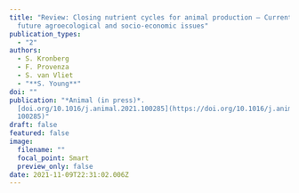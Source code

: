 ```yaml
---
title: "Review: Closing nutrient cycles for animal production – Current and
  future agroecological and socio-economic issues"
publication_types:
  - "2"
authors:
  - S. Kronberg
  - F. Provenza
  - S. van Vliet
  - "**S. Young**"
doi: ""
publication: "*Animal (in press)*.
  [doi.org/10.1016/j.animal.2021.100285](https://doi.org/10.1016/j.animal.2021.\
  100285)"
draft: false
featured: false
image:
  filename: ""
  focal_point: Smart
  preview_only: false
date: 2021-11-09T22:31:02.006Z
---
```

